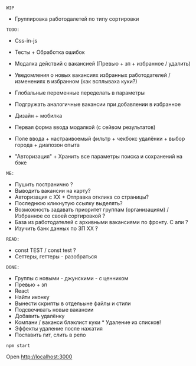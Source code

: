 `WIP`

* Группировка работодалетей по типу сортировки

`TODO:`

* Css-in-js

* Тесты + Обработка ошибок

* Модалка действий с вакансией (Превью + зп + избранное / удалить)

* Уведомления о новых вакансиях избранных работодателей / изменениях в избранном (как всплываха куки?)

* Глобальные переменные переделать в параметры

* Подгружать аналогичные вакансии при добавлении в избранное

* Дизайн + мобилка
* Первая форма ввода модалкой (с сейвом результатов)
* Поле ввода + настраивоемый фильтр + чекбокс удалёнки + выбор города + диапозон опыта
* "Авторизация" + Хранить все параметры поиска и сохранений на бэке

`МБ:`

* Пушить постранично ?
* Выводить вакансии на карту?
* Авторизация с ХХ + Отправка отклика со страницы?
* Последнюю кликнутую ссылку выделять?
* Возможность задавать приоритет группам (организациям) / Избранное со своей сортировкой ?
* База из работодателей с архивными вакансиями по фронту. С апи ?
* Изучить банк данных по ЗП ХХ ?

`READ:`

* const TEST / const test ?
* Сеттеры, геттеры - разобраться

`DONE:`


* Группы с новыми - джунскими - с ценником
* Превью + зп
* React
* Найти иконку
* Вынести скрипты в отдельыне файлы и стили
* Подсвечивать новые вакансии
* Добавить удалёнку
* Компани / ваканси блэклист куки * Удаление из списков!
* Эффекты удаление после нажатия
* Поставить гит, слить в репо

`npm start`

Open [http://localhost:3000](http://localhost:3000)